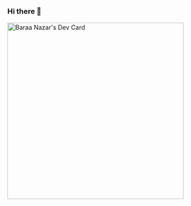 ### Hi there 👋

<a href="https://app.daily.dev/BaraaNazar"><img src="https://api.daily.dev/devcards/9ee5cc8803d2466f9ecfd9ea1c873741.png?r=z4l" width="400" alt="Baraa Nazar's Dev Card"/></a>
